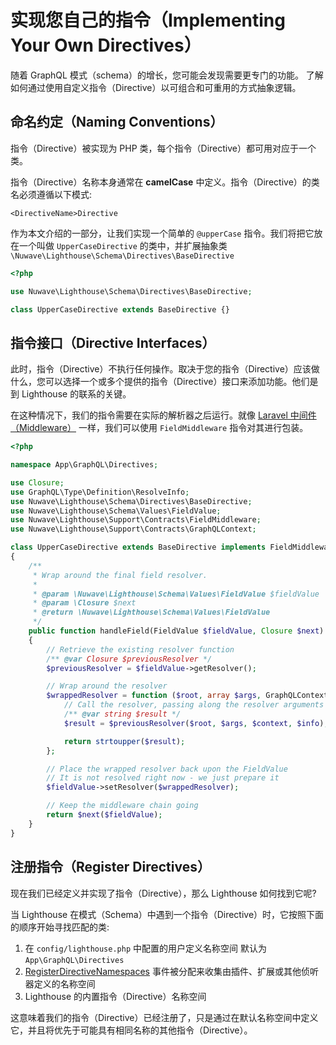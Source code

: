 # 实现您自己的指令（Implementing Your Own Directives）

随着 GraphQL 模式（schema）的增长，您可能会发现需要更专门的功能。
了解如何通过使用自定义指令（Directive）以可组合和可重用的方式抽象逻辑。

## 命名约定（Naming Conventions）

指令（Directive）被实现为 PHP 类，每个指令（Directive）都可用对应于一个类。

指令（Directive）名称本身通常在 **camelCase** 中定义。指令（Directive）的类名必须遵循以下模式:

    <DirectiveName>Directive

作为本文介绍的一部分，让我们实现一个简单的 `@upperCase` 指令。我们将把它放在一个叫做 `UpperCaseDirective` 的类中，并扩展抽象类 `\Nuwave\Lighthouse\Schema\Directives\BaseDirective`

```php
<?php

use Nuwave\Lighthouse\Schema\Directives\BaseDirective;

class UpperCaseDirective extends BaseDirective {}
```

## 指令接口（Directive Interfaces）

此时，指令（Directive）不执行任何操作。取决于您的指令（Directive）应该做什么，您可以选择一个或多个提供的指令（Directive）接口来添加功能。他们是到 Lighthouse 的联系的关键。

在这种情况下，我们的指令需要在实际的解析器之后运行。就像 [Laravel 中间件（Middleware）](https://laravel.com/docs/middleware) 一样，我们可以使用 `FieldMiddleware` 指令对其进行包装。

```php
<?php

namespace App\GraphQL\Directives;

use Closure;
use GraphQL\Type\Definition\ResolveInfo;
use Nuwave\Lighthouse\Schema\Directives\BaseDirective;
use Nuwave\Lighthouse\Schema\Values\FieldValue;
use Nuwave\Lighthouse\Support\Contracts\FieldMiddleware;
use Nuwave\Lighthouse\Support\Contracts\GraphQLContext;

class UpperCaseDirective extends BaseDirective implements FieldMiddleware
{
    /**
     * Wrap around the final field resolver.
     *
     * @param \Nuwave\Lighthouse\Schema\Values\FieldValue $fieldValue
     * @param \Closure $next
     * @return \Nuwave\Lighthouse\Schema\Values\FieldValue
     */
    public function handleField(FieldValue $fieldValue, Closure $next): FieldValue
    {
        // Retrieve the existing resolver function
        /** @var Closure $previousResolver */
        $previousResolver = $fieldValue->getResolver();

        // Wrap around the resolver
        $wrappedResolver = function ($root, array $args, GraphQLContext $context, ResolveInfo $info) use ($previousResolver): string {
            // Call the resolver, passing along the resolver arguments
            /** @var string $result */
            $result = $previousResolver($root, $args, $context, $info);

            return strtoupper($result);
        };

        // Place the wrapped resolver back upon the FieldValue
        // It is not resolved right now - we just prepare it
        $fieldValue->setResolver($wrappedResolver);

        // Keep the middleware chain going
        return $next($fieldValue);
    }
}
```

## 注册指令（Register Directives）

现在我们已经定义并实现了指令（Directive），那么 Lighthouse 如何找到它呢?

当 Lighthouse 在模式（Schema）中遇到一个指令（Directive）时，它按照下面的顺序开始寻找匹配的类:

1. 在 `config/lighthouse.php` 中配置的用户定义名称空间 默认为 `App\GraphQL\Directives`
1. [RegisterDirectiveNamespaces](../api-reference/events.md#registerdirectivenamespaces) 事件被分配来收集由插件、扩展或其他侦听器定义的名称空间
1. Lighthouse 的内置指令（Directive）名称空间

这意味着我们的指令（Directive）已经注册了，只是通过在默认名称空间中定义它，并且将优先于可能具有相同名称的其他指令（Directive）。
